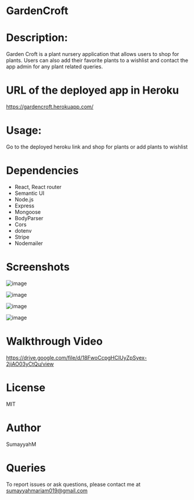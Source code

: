 # GardenCroft

# Description: 
Garden Croft is a plant nursery application that allows users to shop for plants. Users can also add their favorite plants to a wishlist and contact the app admin for any plant related queries.

# URL of the deployed app in Heroku
https://gardencroft.herokuapp.com/

# Usage:
Go to the deployed heroku link and shop for plants or add plants to wishlist

# Dependencies
* React, React router
* Semantic UI
* Node.js
* Express
* Mongoose
* BodyParser
* Cors
* dotenv
* Stripe
* Nodemailer

# Screenshots

![image](https://user-images.githubusercontent.com/66535567/102938241-8ea36c00-4471-11eb-95db-1e8206e28bd0.png)

![image](https://user-images.githubusercontent.com/66535567/102938668-5ea89880-4472-11eb-992b-58bbb1b07982.png)

![image](https://user-images.githubusercontent.com/66535567/102938324-b692cf80-4471-11eb-96db-0ace7b49ed5c.png)

![image](https://user-images.githubusercontent.com/66535567/102938499-0ec9d180-4472-11eb-8c85-7a43e94d0ada.png)

# Walkthrough Video

https://drive.google.com/file/d/18FwoCcpgHCIUyZpSyex-2jiAO03yCtQu/view

# License
MIT

# Author
SumayyahM

# Queries
To report issues or ask questions, please contact me at sumayyahmariam019@gmail.com


